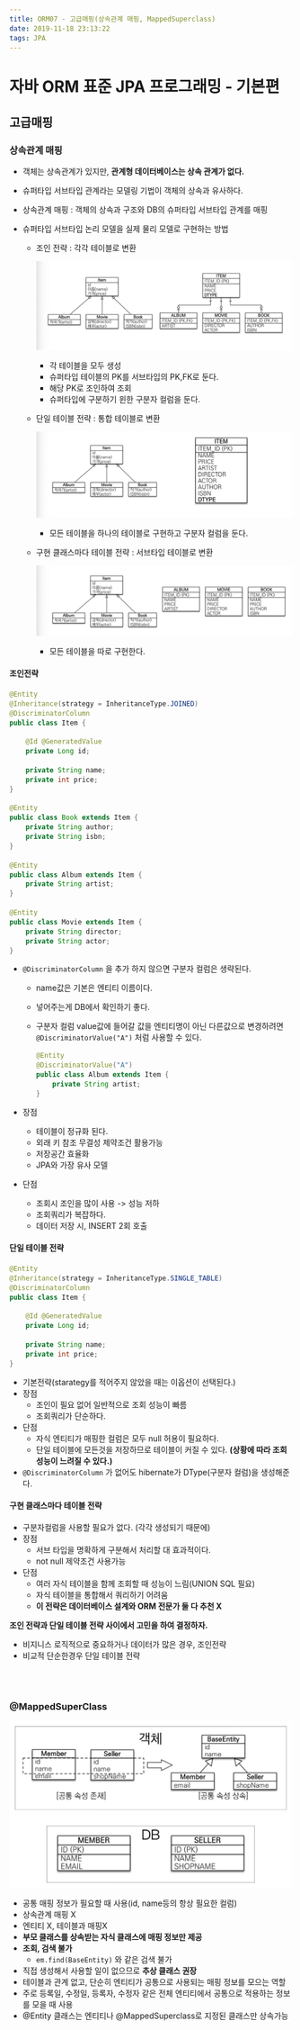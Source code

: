 ```yaml
---
title: ORM07 - 고급매핑(상속관계 매핑, MappedSuperclass)
date: 2019-11-18 23:13:22
tags: JPA
---
```


# 자바 ORM 표준 JPA 프로그래밍 - 기본편

## 고급매핑

### 상속관계 매핑

- 객체는 상속관계가 있지만, **관계형 데이터베이스는 상속 관계가 없다.**

- 슈퍼타입 서브타입 관계라는 모델링 기법이 객체의 상속과 유사하다.

- 상속관계 매핑 : 객체의 상속과 구조와 DB의 슈퍼타입 서브타입 관계를 매핑

- 슈퍼타입 서브타입 논리 모델을 실제 물리 모델로 구현하는 방법

  - 조인 전략 : 각각 테이블로 변환 

    ![ORM07-1](/images/jpa/ORM-JPA/ORM07-1.png)

    - 각 테이블을 모두 생성 
    - 슈퍼타입 테이블의 PK를 서브타입의 PK,FK로 둔다.
    - 해당 PK로 조인하여 조회
    - 슈퍼타입에 구분하기 윈한 구분자 컬럼을 둔다.

  - 단일 테이블 전략 : 통합 테이블로 변환

    ![ORM07-2](/images/jpa/ORM-JPA/ORM07-2.png)

    - 모든 테이블을 하나의 테이블로 구현하고 구분자 컬럼을 둔다.

  - 구현 클래스마다 테이블 전략 : 서브타입 테이블로 변환

    ![ORM07-3](/images/jpa/ORM-JPA/ORM07-3.png)

    - 모든 테이블을 따로 구현한다.

#### 조인전략

```java
@Entity
@Inheritance(strategy = InheritanceType.JOINED)
@DiscriminatorColumn
public class Item {

    @Id @GeneratedValue
    private Long id;

    private String name;
    private int price;
}

@Entity
public class Book extends Item {
    private String author;
    private String isbn;
}

@Entity
public class Album extends Item {
    private String artist;
}

@Entity
public class Movie extends Item {
    private String director;
    private String actor;
}
```

- `@DiscriminatorColumn` 을 추가 하지 않으면 구분자 컬럼은 생략된다.

  - name값은 기본은 엔티티 이름이다.

  - 넣어주는게 DB에서 확인하기 좋다.

  - 구분자 컬럼 value값에 들어갈 값을 엔티티명이 아닌 다른값으로 변경하려면 `@DiscriminatorValue("A")` 처럼 사용할 수 있다.

    ```java
    @Entity
    @DiscriminatorValue("A")
    public class Album extends Item {
        private String artist;
    }
    ```

- 장점

  - 테이블이 정규화 된다.
  - 외래 키 참조 무결성 제약조건 활용가능
  - 저장공간 효율화
  - JPA와 가장 유사 모델

- 단점

  - 조회시 조인을 많이 사용 -> 성능 저하
  - 조회쿼리가 복잡하다.
  - 데이터 저장 시, INSERT 2회 호출

#### 단일 테이블 전략

```java
@Entity
@Inheritance(strategy = InheritanceType.SINGLE_TABLE)
@DiscriminatorColumn
public class Item {

    @Id @GeneratedValue
    private Long id;

    private String name;
    private int price;
}
```

- 기본전략(starategy를 적어주지 않았을 때는 이옵션이 선택된다.)
- 장점
  - 조인이 필요 없어 일반적으로 조회 성능이 빠름
  - 조회쿼리가 단순하다.
- 단점
  - 자식 엔티티가 매핑한 컬럼은 모두 null 허용이 필요하다.
  - 단일 테이블에 모든것을 저장하므로 테이블이 커질 수 있다.
    **(상황에 따라 조회 성능이 느려질 수 있다.)**
- `@DiscriminatorColumn` 가 없어도 hibernate가 DType(구분자 컬럼)을 생성해준다.

#### 구현 클래스마다 테이블 전략

- 구분자컬럼을 사용할 필요가 없다. (각각 생성되기 때문에)
- 장점
  - 서브 타입을 명확하게 구분해서 처리할 대 효과적이다.
  - not null 제약조건 사용가능
- 단점
  - 여러 자식 테이블을 함께 조회할 때 성능이 느림(UNION SQL 필요)
  - 자식 테이블을 통합해서 쿼리하기 어려움
  - **이 전략은 데이터베이스 설계와 ORM 전문가 둘 다 추천 X**

**조인 전략과 단일 테이블 전략 사이에서 고민을 하여 결정하자.** 

- 비지니스 로직적으로 중요하거나 데이터가 많은 경우, 조인전략
- 비교적 단순한경우 단일 테이블 전략

<br><br>

### @MappedSuperClass

![ORM07-4](/images/jpa/ORM-JPA/ORM07-4.png)

- 공통 매핑 정보가 필요할 때 사용(id, name등의 항상 필요한 컬럼)
- 상속관계 매핑 X
- 엔티티 X, 테이블과 매핑X
- **부모 클래스를 상속받는 자식 클래스에 매핑 정보만 제공**
- **조회, 검색 불가**
  - `em.find(BaseEntity)` 와 같은 검색 불가
- 직접 생성해서 사용할 일이 없으므로 **추상 클래스 권장**
- 테이블과 관계 없고, 단순히 엔티티가 공통으로 사용되는 매핑 정보를 모으는 역할
- 주로 등록일, 수정일, 등록자, 수정자 같은 전체 엔티티에서 공통으로 적용하는 정보를 모을 때 사용
- @Entity 클래스는 엔티티나 @MappedSuperclass로 지정된 클래스만 상속가능

<br><br>